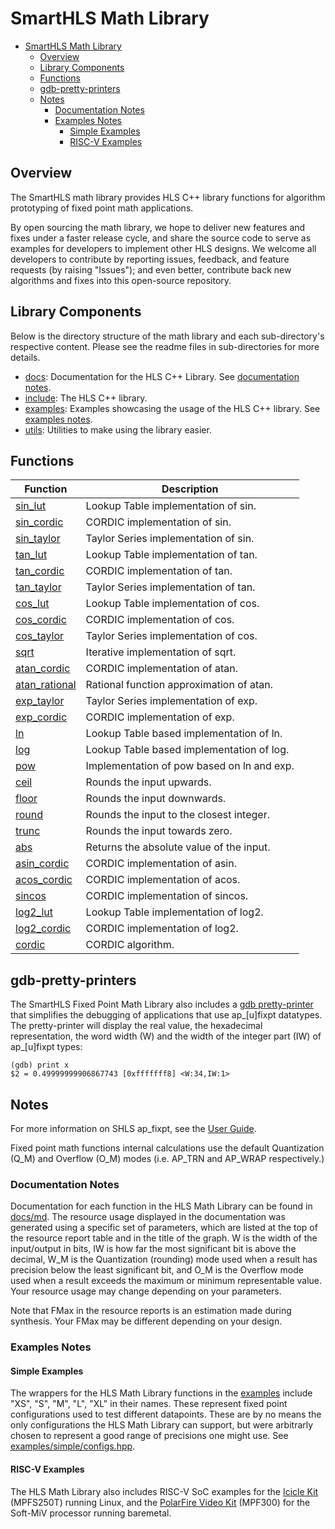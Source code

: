 # SmartHLS Math Library

<!-- TOC -->
- [SmartHLS Math Library](#smarthls-math-library)
  - [Overview](#overview)
  - [Library Components](#library-components)
  - [Functions](#functions)
  - [gdb-pretty-printers](#gdb-pretty-printers)
  - [Notes](#notes)
    - [Documentation Notes](#documentation-notes)
    - [Examples Notes](#examples-notes)
      - [Simple Examples](#simple-examples)
      - [RISC-V Examples](#risc-v-examples)

<!-- /TOC -->

## Overview

The SmartHLS math library provides HLS C++ library functions for algorithm prototyping of fixed point math applications.

By open sourcing the math library, we hope to deliver new features and fixes under a faster release cycle,
and share the source code to serve as examples for developers to implement other HLS designs.
We welcome all developers to contribute by reporting issues, feedback, and feature requests (by raising "Issues");
and even better, contribute back new algorithms and fixes into this open-source repository.

## Library Components

Below is the directory structure of the math library and each sub-directory's respective content.
Please see the readme files in sub-directories for more details.

- [docs](docs/): Documentation for the HLS C++ Library. See [documentation notes](#documentation-notes).
- [include](include/): The HLS C++ library.
- [examples](examples/): Examples showcasing the usage of the HLS C++ library. See [examples notes](#examples-notes).
- [utils](utils/): Utilities to make using the library easier.

## Functions

| Function                             | Description                                      | 
|--------------------------------------|--------------------------------------------------|
| [sin_lut](docs/md/sin.md)            | Lookup Table implementation of sin.              |
| [sin_cordic](docs/md/sin.md)         | CORDIC implementation of sin.                    |
| [sin_taylor](docs/md/sin.md)         | Taylor Series implementation of sin.             |
| [tan_lut](docs/md/tan.md)            | Lookup Table implementation of tan.              |
| [tan_cordic](docs/md/tan.md)         | CORDIC implementation of tan.                    |
| [tan_taylor](docs/md/tan.md)         | Taylor Series implementation of tan.             |
| [cos_lut](docs/md/cos.md)            | Lookup Table implementation of cos.              |
| [cos_cordic](docs/md/cos.md)         | CORDIC implementation of cos.                    |
| [cos_taylor](docs/md/cos.md)         | Taylor Series implementation of cos.             |
| [sqrt](docs/md/sqrt.md)              | Iterative implementation of sqrt.                |
| [atan_cordic](docs/md/atan.md)       | CORDIC implementation of atan.                   |
| [atan_rational](docs/md/atan.md)     | Rational function approximation of atan.         |
| [exp_taylor](docs/md/exp.md)         | Taylor Series implementation of exp.             |
| [exp_cordic](docs/md/exp.md)         | CORDIC implementation of exp.                    |
| [ln](docs/md/ln.md)                  | Lookup Table based implementation of ln.         |
| [log](docs/md/log.md)                | Lookup Table based implementation of log.        |
| [pow](docs/md/pow.md)                | Implementation of pow based on ln and exp.       |
| [ceil](docs/md/ceil.md)              | Rounds the input upwards.                        |
| [floor](docs/md/floor.md)            | Rounds the input downwards.                      |
| [round](docs/md/round.md)            | Rounds the input to the closest integer.         |
| [trunc](docs/md/trunc.md)            | Rounds the input towards zero.                   |
| [abs](docs/md/abs.md)                | Returns the absolute value of the input.         |
| [asin_cordic](docs/md/asin.md)       | CORDIC implementation of asin.                   |
| [acos_cordic](docs/md/acos.md)       | CORDIC implementation of acos.                   |
| [sincos](docs/md/sincos.md)          | CORDIC implementation of sincos.                 |
| [log2_lut](docs/md/log2.md)          | Lookup Table implementation of log2.             |
| [log2_cordic](docs/md/log2.md)       | CORDIC implementation of log2.                   |
| [cordic](docs/md/cordic.md)          | CORDIC algorithm.                                |
    
## gdb-pretty-printers
The SmartHLS Fixed Point Math Library also includes a [gdb pretty-printer](utils/gdb-pretty-printers/) that simplifies the debugging of applications that use ap_[u]fixpt datatypes. The pretty-printer will display the real value, the hexadecimal representation, 
the word width (W) and the width of the integer part (IW) of ap_[u]fixpt types:

```
(gdb) print x
$2 = 0.49999999906867743 [0xfffffff8] <W:34,IW:1> 
```

## Notes

For more information on SHLS ap_fixpt, see the [User Guide](https://onlinedocs.microchip.com/oxy/GUID-AFCB5DCC-964F-4BE7-AA46-C756FA87ED7B-en-US-11/GUID-61CF52C5-A40E-436D-9E38-AD885C0EF16D.html).

Fixed point math functions internal calculations use the default Quantization (Q_M) and Overflow (O_M) modes (i.e. AP_TRN and AP_WRAP respectively.)

### Documentation Notes

Documentation for each function in the HLS Math Library can be found in [docs/md](docs/). The resource usage displayed in the documentation was generated
using a specific set of parameters, which are listed at the top of the resource report table and in the title of the graph. W is the width of the input/output in bits,
IW is how far the most significant bit is above the decimal, W_M is the Quantization (rounding) mode used when a result has precision below the least significant bit,
and O_M is the Overflow mode used when a result exceeds the maximum or minimum representable value.
Your resource usage may change depending on your parameters.

Note that FMax in the resource reports is an estimation made during synthesis. Your FMax may be different depending on your design.

### Examples Notes

#### Simple Examples
The wrappers for the HLS Math Library functions in the [examples](examples/) include "XS", "S", "M", "L", "XL" in their names. These represent fixed point 
configurations used to test different datapoints. These are by no means the only configurations the HLS Math Library can support, but were arbitrarly chosen
to represent a good range of precisions one might use. See [examples/simple/configs.hpp](examples/simple/configs.hpp).

#### RISC-V Examples
The HLS Math Library also includes RISC-V SoC examples for the [Icicle Kit](examples/riscv_tests/icicle_kit) (MPFS250T) running Linux, and the [PolarFire Video Kit](examples/riscv_tests/soft_miv/master_example) (MPF300) for the Soft-MiV processor running baremetal.

